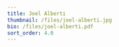 ```yaml
---
title: Joel Alberti
thumbnail: /files/joel-alberti.jpg
bio: /files/joel-alberti.pdf
sort_order: 4.0
---
```


